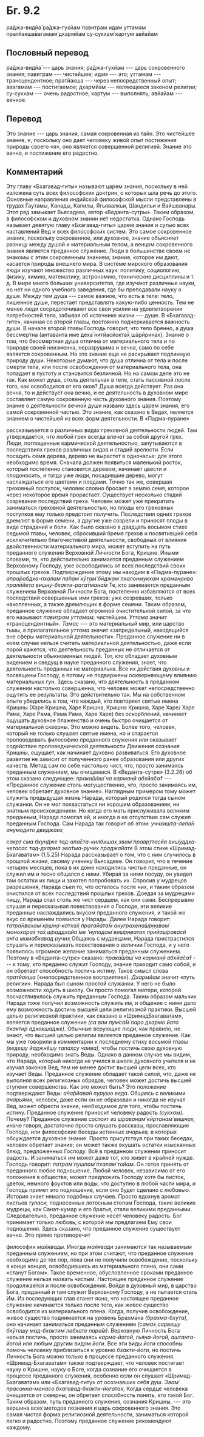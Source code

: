 # Бг. 9.2

ра̄джа-видйа̄ ра̄джа-гухйам̇ павитрам идам уттамам пратйакша̄вагамам̇ дхармйам̇
су-сукхам̇ картум авйайам

## Пословный перевод

ра̄джа-видйа̄ --- царь знания; ра̄джа-гухйам --- царь сокровенного знания;
павитрам --- чистейшее; идам --- это; уттамам --- трансцендентное;
пратйакша --- через непосредственный опыт; авагамам --- постигаемое;
дхармйам --- являющееся законом религии; су-сукхам --- очень радостное;
картум --- выполнять; авйайам --- вечное.

## Перевод

Это знание --- царь знания, самая сокровенная из тайн. Это чистейшее
знание, и, поскольку оно дает человеку живой опыт постижения природы
своего «я», оно является совершенной религией. Знание это вечно, и
постижение его радостно.

## Комментарий

Эту главу «Бхагавад-гиты» называют царем знания, поскольку в ней
изложена суть всех философских доктрин, о которых шла речь до этого.
Основные направления индийской философской мысли представлены в трудах
Гаутамы, Канады, Капилы, Ягьявалкьи, Шандильи и Вайшванары. Этот ряд
замыкает Вьясадева, автор «Веданта-сутры». Таким образом, в философском
и духовном знании нет недостатка. Однако Господь называет девятую главу
«Бхагавад-гиты» царем знания и сутью всех наставлений Вед и всех
философских систем. Это самое сокровенное знание, поскольку сокровенное,
или духовное, знание объясняет разницу между душой и материальным телом,
а венцом сокровенного знания является преданное служение. Люди в
большинстве своем не знакомы с этим сокровенным знанием; знание, которое
им дают, касается природы внешнего мира. В системе мирского образования
люди изучают множество различных наук: политику, социологию, физику,
химию, математику, астрономию, технические дисциплины и т. д. В мире
много больших университетов, где изучают различные науки, но нет ни
одного учебного заведения, где бы преподавали науку о душе. Между тем
душа --- самое важное, что есть в теле: тело, лишенное души, перестает
представлять какую-либо ценность. Тем не менее люди сосредоточивают все
свои усилия на удовлетворении потребностей тела, забывая об источнике
жизни --- душе. В «Бхагавад-гите», начиная со второй главы, постоянно
подчеркивается важность души. В начале второй главы Господь говорит, что
тело бренно, а душа бессмертна (антаванта име деха̄ нитйасйокта̄х̣
ш́арӣрин̣ах̣). Знание о том, что бессмертная душа отлична от материального
тела и по природе своей неизменна, неразрушима и вечна, само по себе
является сокровенным. Но это знание еще не раскрывает подлинную природу
души. Некоторые думают, что душа отлична от тела и после смерти тела,
или после освобождения от материального тела, она попадает в пустоту и
становится безличной. Но на самом деле это не так. Как может душа, столь
деятельная в теле, стать пассивной после того, как освободится от его
оков? Душа всегда действует. Раз она вечна, то и действует она вечно, и
ее деятельность в духовном мире составляет самую сокровенную часть
духовного знания. Поэтому знание о деятельности вечной души названо
здесь царем знания, его самой сокровенной частью. Это знание, как
сказано в Ведах, является знанием о чистейшей из всех форм деятельности.
В «Падма-пуране»

рассказывается о различных видах греховной деятельности людей. Там
утверждается, что любой грех всегда влечет за собой другой грех. Люди,
поглощенные кармической деятельностью, запутываются в последствиях
грехов различных видов и стадий зрелости. Если посадить семя дерева,
дерево не вырастет в одночасье: для этого необходимо время. Сначала
должен появиться маленький росток, который постепенно становится
деревом, начинает цвести и плодоносить, и тогда уже люди, посадившие
дерево, могут наслаждаться его цветами и плодами. Точно так же, совершая
греховный поступок, человек словно бросает в землю семя, которое через
некоторое время прорастает. Существует несколько стадий созревания
последствий греха. Человек может уже прекратить заниматься греховной
деятельностью, но плоды его греховных поступков ему только предстоит
получить. Последствия одних грехов дремлют в форме семени, а другие уже
созрели и приносят плоды в виде страданий и боли. Как было сказано в
двадцать восьмом стихе седьмой главы, человек, сбросивший бремя грехов и
посвятивший себя исключительно благочестивой деятельности, свободный от
влияния двойственности материального мира, может вступить на путь
преданного служения Верховной Личности Бога, Кришне. Иными словами, те,
кто действительно занимается преданным служением Верховному Господу, уже
освободились от всех последствий своих прошлых грехов. Подтверждение
этому мы находим в «Падма-пуране»: *апра̄рабдха-пхалам̇ па̄пам̇ кӯт̣ам̇ бӣджам̇
пхалонмукхам крамен̣аива пралӣйета вишн̣у-бхакти-рата̄тмана̄м* Те, кто
занимается преданным служением Верховной Личности Бога, постепенно
избавляются от всех последствий совершенных ими грехов: уже созревших,
только накопленных, а также дремлющих в форме семени. Таким образом,
преданное служение обладает огромной очистительной силой, за что его
называют *павитрам уттамам,* чистейшим. *Уттама* значит
«трансцендентный». *Тамас* --- это материальный мир, или царство тьмы, а
прилагательное *уттама* значит «запредельный, находящийся вне сферы
материальной деятельности». Преданное служение ни в коем случае нельзя
считать материальной деятельностью, даже если порой кажется, что
деятельность преданных не отличается от деятельности обыкновенных людей.
Тот, кто обладает духовным видением и сведущ в науке преданного
служения, знает, что деятельность преданных не материальна. Все их
действия духовны и посвящены Господу, а потому не подвержены
оскверняющему влиянию материальных *гун*. Здесь сказано, что
деятельность в преданном служении настолько совершенна, что человек
может непосредственно ощутить ее результаты. Это действительно так. Мы
на собственном опыте убедились в том, что каждый, кто повторяет святые
имена Кришны (Харе Кришна, Харе Кришна, Кришна Кришна, Харе Харе/ Харе
Рама, Харе Рама, Рама Рама, Харе Харе) без оскорблений, начинает ощущать
духовное блаженство и очень быстро очищается от материальной скверны.
Это можно видеть. Более того, человек, который не только слушает святые
имена, но и старается проповедовать философию преданного служения или
оказывает содействие проповеднической деятельности Движения сознания
Кришны, ощущает, как начинает духовно развиваться. Его духовное развитие
не зависит от полученного ранее образования или других качеств. Метод
сам по себе настолько чист, что, просто занимаясь преданным служением,
мы очищаемся. В «Веданта-сутре» (3.2.26) об этом сказано следующее:
*прака̄ш́аш́ ча карман̣й абхйа̄са̄т* --- «Преданное служение столь
могущественно, что, просто занимаясь им, человек обретает духовное
знание». Наглядным примером тому может служить предыдущая жизнь Нарады,
который родился тогда сыном служанки. Он не мог похвастаться ни хорошим
образованием, ни знатным происхождением. Но когда его мать прислуживала
великим преданным, Нарада помогал ей, и иногда в ее отсутствие сам
служил преданным Господа. Сам Нарада так говорит об этом:
*уччхишт̣а-лепа̄н анумодито двиджаих̣*

*сакр̣т сма бхун̃дже тад-апа̄ста-килбишах̣ эвам̇ правр̣ттасйа виш́уддха-четасас
тад-дхарма эва̄тма-ручих̣ праджа̄йате* В этом стихе «Шримад-Бхагаватам»
(1.5.25) Нарада рассказывает о том, что с ним случилось в прошлой жизни,
своему ученику Вьясадеве. Он говорит, что в течение четырех месяцев,
пока в их доме находились чистые преданные, он служил им и тесно общался
с ними. Убирая за ними посуду, он увидел там остатки их пищи и захотел
попробовать их. Спросив у мудрецов разрешения, Нарада съел то, что
осталось после них, и таким образом очистился от всех последствий
прошлых грехов. Доедая за мудрецами пищу, Нарада стал столь же чист
сердцем, как они сами. Беспрерывно слушая и пересказывая повествования о
Господе, эти великие преданные наслаждались вкусом преданного служения,
и такой же вкус со временем появился у Нарады. Далее Нарада говорит:
*татра̄нвахам̇ кр̣шн̣а-катха̄х̣ прага̄йата̄м ануграхен̣а̄ш́р̣н̣авам̇ манохара̄х̣ та̄х̣
ш́раддхайа̄ ме 'нупадам̇ виш́р̣н̣ватах̣ прийаш́равасй ан̇га мама̄бхавад ручих̣*
Общаясь с мудрецами, Нарада пристрастился слушать и пересказывать
повествования о величии Господа, и у него появилось огромное желание
заниматься преданным служением. Поэтому в «Веданта-сутре» сказано:
*прака̄ш́аш́ ча карман̣й абхйа̄са̄т* --- к тому, кто преданно служит Господу,
знание приходит само собой, и он обретает способность постичь истину.
Таков смысл слова *пратйакша* («непосредственное восприятие»).
*Дхармйам* значит «путь религии». Нарада был сыном простой служанки. У
него не было возможности ходить в школу. Он просто помогал матери,
которой посчастливилось служить преданным Господа. Таким образом мальчик
Нарада тоже получил возможность служить им, и общение с ними дало ему
возможность достичь высшей цели религиозной практики. Высшей целью
религиозной практики, как сказано в «ШримадБхагаватам», является
преданное служение *(са ваи пум̇са̄м̇ паро дхармо йато бхактир
адхокшадже).* Обычные верующие люди, как правило, не знают, что высшей
целью религии является преданное служение. Как мы уже говорили в
комментарии к последнему стиху восьмой главы *(ведешу йаджн̃ешу тапах̣су
чаива),* чтобы постичь свою духовную природу, необходимо знать Веды.
Однако в данном случае мы видим, что Нарада, который никогда не учился в
школе духовного учителя и не изучал законов Вед, тем не менее достиг
высшей цели всех, кто изучает Веды. Преданное служение обладает такой
силой, что, даже не выполняя всех религиозных обрядов, человек может
достичь высшей ступени совершенства. Как это может быть? Это положение
подтверждают Веды: *а̄ча̄рйава̄н пурушо веда*. Общаясь с великими
*ачарьями,* человек, даже если он не образован и никогда не изучал Вед,
может обрести знание, необходимое для того, чтобы постичь истину.
Преданное служение приносит человеку радость *(сукхам).* Почему?
Преданное служение состоит из *ш́раван̣ам̇ кӣртанам̇ вишн̣ох̣,* иначе говоря,
достаточно просто слушать рассказы, прославляющие Господа, или
философские беседы истинных *ачарьев,* в которых обсуждается духовное
знание. Просто присутствуя при таких беседах, человек обретает знание;
он может также вкушать остатки изысканных блюд, предложенных Господу.
Всё в преданном служении приносит радость. И заниматься им может даже
тот, кто живет в крайней нужде. Господь говорит: *патрам̇ пушпам̇ пхалам̇
тойам*. Он готов принять от преданного любое подношение. Любой человек,
независимо от его положения в обществе, может предложить Господу хотя бы
листок, цветок, немного фруктов или воды, что доступно в любой части
мира, и Господь примет это подношение, если оно будет сделано с любовью.
История знает немало подобных случаев. Просто вдохнув аромат листьев
*туласи,* поднесенных лотосным стопам Господа, такие великие мудрецы,
как Санат-кумар и его братья, стали великими преданными. Следовательно,
преданное служение несет человеку радость. Бог принимает только любовь,
с которой мы предлагаем Ему свои подношения. Здесь сказано, что
преданное служение существует вечно. Это прямо противоречит

философии *майявады.* Иногда *майявади* занимаются так называемым
преданным служением, но при этом считают, что преданное служение
необходимо до тех пор, пока они не получили освобождение, поскольку в
конце концов, освободившись из материального плена, они сами «станут
Богом». Такое временное, обусловленное сроками преданное служение нельзя
назвать чистым. Настоящее преданное служение продолжается и после
освобождения. Войдя в духовный мир, в царство Бога, преданный и там
служит Верховному Господу, а не пытается стать Им. Из последующих глав
станет ясно, что настоящее преданное служение начинается только после
того, как живое существо освободится из материального плена. Когда,
получив освобождение, живое существо поднимается на уровень Брахмана
*(брахма-бхута),* оно начинает заниматься преданным служением *(самах̣
сарвешу бхӯтешу мад-бхактим̇ лабхате пара̄м).* Верховную Личность Бога
нельзя постичь, просто занимаясь *карма-йогой, гьяна-йогой,
аштанга-йогой* или любым другим видом *йоги*. Все эти виды *йоги*
способны помочь человеку приблизиться к уровню *бхакти-йоги,* но постичь
Личность Бога можно только в процессе преданного служения.
«Шримад-Бхагаватам» также подтверждает, что человек постигает науку о
Кришне, науку о Боге, когда сознание его очищается в процессе преданного
служения, особенно если он слушает «Шримад-Бхагаватам» или
«Бхагавад-гиту» от осознавших себя душ. *Эвам̇ прасанна-манасо
бхагавад-бхакти-йогатах̣*. Когда сердце человека очищается от скверны, он
обретает способность понять, кто такой Бог. Таким образом, путь
преданного служения, сознания Кришны, --- это вершина всех методов
познания и царь сокровенного знания. Это самая чистая форма религиозной
деятельности, заниматься которой легко и радостно. Поэтому преданное
служение рекомендуют каждому.

